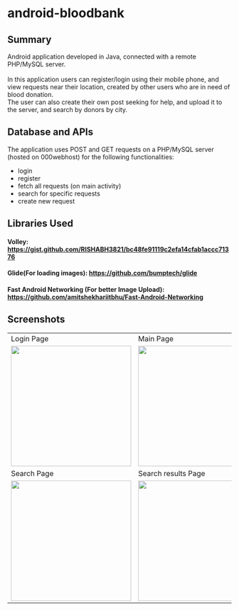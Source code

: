 # android-bloodbank

## Summary
Android application developed in Java, connected with a remote PHP/MySQL server.<br><br>
In this application users can register/login using their mobile phone, and view requests near their location, created by other users who are in need of blood donation. <br>
The user can also create their own post seeking for help, and upload it to the server, and search by donors by city.

## Database and APIs
The application uses POST and GET requests on a PHP/MySQL server (hosted on 000webhost) for the following functionalities: <br>
* login  
* register  
* fetch all requests (on main activity)  
* search for specific requests  
* create new request

## Libraries Used
#### Volley: https://gist.github.com/RISHABH3821/bc48fe91119c2efa14cfab1accc71376
#### Glide(For loading images): https://github.com/bumptech/glide
#### Fast Android Networking (For better Image Upload): https://github.com/amitshekhariitbhu/Fast-Android-Networking

## Screenshots  

<table>
  <tr>
     <td>Login Page</td>
     <td>Main Page</td>
     <td>Register Page</td>
  </tr>
   <tr>
    <td><img src="https://i.imgur.com/Naf99ww.png" width=270></td>
    <td><img src="https://i.imgur.com/9iXtPgQ.png" width=270></td>
    <td><img src="https://i.imgur.com/LlsuHNj.png" width=270></td>
  </tr>
  <tr>
     <td>Search Page</td>
     <td>Search results Page</td>
     <td>Make request Page</td>
  </tr>
  <tr>
    <td><img src="https://i.imgur.com/gJBeD9U.png" width=270></td>
    <td><img src="https://i.imgur.com/lEUnKd4.png" width=270></td>
    <td><img src="https://i.imgur.com/Bd1vDHg.png" width=270></td>
  </tr>
</table>
